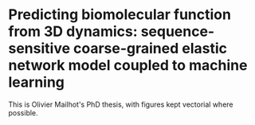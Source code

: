 # Predicting biomolecular function from 3D dynamics: sequence-sensitive coarse-grained elastic network model coupled to machine learning

This is Olivier Mailhot's PhD thesis, with figures kept vectorial where possible.
